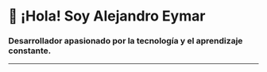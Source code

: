 # 👋 ¡Hola! Soy Alejandro Eymar

### Desarrollador apasionado por la tecnología y el aprendizaje constante.

---


